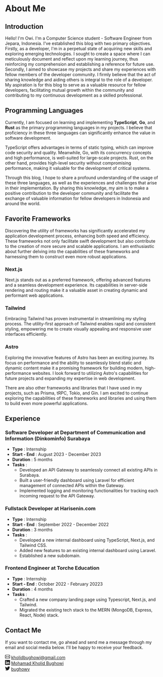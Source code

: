 # About Me

## Introduction

Hello! I'm <span className="font-bold text-yellowAccent">Owi</span>. I'm a Computer Science student - Software Engineer from Jepara, Indonesia. I've established this blog with two primary objectives. Firstly, as a developer, I'm in a perpetual state of acquiring new skills and exploring emerging technologies. I sought to create a space where I can meticulously document and reflect upon my learning journey, thus reinforcing my comprehension and establishing a reference for future use. Secondly, I aimed to showcase my projects and share my experiences with fellow members of the developer community. I firmly believe that the act of sharing knowledge and aiding others is integral to the role of a developer. My aspiration is for this blog to serve as a valuable resource for fellow developers, facilitating mutual growth within the community and contributing to my continuous development as a skilled professional.

## Programming Languages

Currently, I am focused on learning and implementing **TypeScript**, **Go**, and **Rust** as the primary programming languages in my projects. I believe that proficiency in these three languages can significantly enhance the value in software development.

TypeScript offers advantages in terms of static typing, which can improve code security and quality. Meanwhile, Go, with its concurrency concepts and high performance, is well-suited for large-scale projects. Rust, on the other hand, provides high-level security without compromising performance, making it valuable for the development of critical systems.

Through this blog, I hope to share a profound understanding of the usage of these three languages, as well as the experiences and challenges that arise in their implementation. By sharing this knowledge, my aim is to make a positive contribution to the developer community and facilitate the exchange of valuable information for fellow developers in Indonesia and around the world.

## Favorite Frameworks

Discovering the utility of frameworks has significantly accelerated my application development process, enhancing both speed and efficiency. These frameworks not only facilitate swift development but also contribute to the creation of more secure and scalable applications. I am enthusiastic about further delving into the capabilities of these frameworks and harnessing them to construct even more robust applications.

### Next.js

Next.js stands out as a preferred framework, offering advanced features and a seamless development experience. Its capabilities in server-side rendering and routing make it a valuable asset in creating dynamic and performant web applications.

### Tailwind

Embracing Tailwind has proven instrumental in streamlining my styling process. The utility-first approach of Tailwind enables rapid and consistent styling, empowering me to create visually appealing and responsive user interfaces efficiently.

### Astro

Exploring the innovative features of Astro has been an exciting journey. Its focus on performance and the ability to seamlessly blend static and dynamic content make it a promising framework for building modern, high-performance websites. I look forward to utilizing Astro's capabilities for future projects and expanding my expertise in web development.

There are also other frameworks and libraries that I have used in my projects, such as Prisma, tRPC, Tokio, and Gin. I am excited to continue exploring the capabilities of these frameworks and libraries and using them to build even more powerful applications.

## Experience

### Software Developer at Department of Communication and Information (Dinkominfo) Surabaya

- **Type** : Internship
- **Start - End** : August 2023 - December 2023
- **Duration** : 5 months
- **Tasks** : 
  - Developed an API Gateway to seamlessly connect all existing APIs in Surabaya.
  - Built a user-friendly dashboard using Laravel for efficient management of connected APIs within the Gateway.
  - Implemented logging and monitoring functionalities for tracking each incoming request to the API Gateway.

### Fullstack Developer at Harisenin.com

- **Type** : Internship
- **Start - End** : September 2022 - December 2022
- **Duration** : 3 months
- **Tasks** : 
  - Developed a new internal dashboard using TypeScript, Next.js, and Tailwind CSS.
  - Added new features to an existing internal dashboard using Laravel.
  - Established a new subdomain.

### Frontend Engineer at Torche Education

- **Type** : Internship
- **Start - End** : October 2022 - February 20223
- **Duration** : 4 months
- **Tasks** : 
  - Crafted a new company landing page using Typescript, Next.js, and Tailwind.
  - Migrated the existing tech stack to the MERN (MongoDB, Express, React, Node) stack.

## Contact Me

If you want to contact me, go ahead and send me a message through my email and social media below. I'll be happy to receive your feedback.

<div class='not-prose flex w-fit flex-wrap justify-center gap-2 rounded border-gray-800 p-4 sm:gap-5'>
  <div class='flex-start flex items-center gap-1 rounded border border-gray-800 p-2 transition hover:scale-105 hover:cursor-pointer'>
    <svg
      xmlns='http://www.w3.org/2000/svg'
      width='16'
      height='16'
      fill='currentColor'
      class='bi bi-envelope'
      viewBox='0 0 16 16'
    >
      <path d='M0 4a2 2 0 0 1 2-2h12a2 2 0 0 1 2 2v8a2 2 0 0 1-2 2H2a2 2 0 0 1-2-2V4Zm2-1a1 1 0 0 0-1 1v.217l7 4.2 7-4.2V4a1 1 0 0 0-1-1H2Zm13 2.383-4.708 2.825L15 11.105V5.383Zm-.034 6.876-5.64-3.471L8 9.583l-1.326-.795-5.64 3.47A1 1 0 0 0 2 13h12a1 1 0 0 0 .966-.741ZM1 11.105l4.708-2.897L1 5.383v5.722Z' />
    </svg>
    <a href='mailto:kholidbughowi@gmail.com' target='_blank' rel='noreferrer'>
      kholidbughowi@gmail.com
    </a>
  </div>
  <div class='flex-start flex items-center gap-1 rounded border border-gray-800 p-2 transition hover:scale-105 hover:cursor-pointer'>
    <svg
      xmlns='http://www.w3.org/2000/svg'
      width='16'
      height='16'
      fill='currentColor'
      class='bi bi-linkedin'
      viewBox='0 0 16 16'
    >
      <path d='M0 1.146C0 .513.526 0 1.175 0h13.65C15.474 0 16 .513 16 1.146v13.708c0 .633-.526 1.146-1.175 1.146H1.175C.526 16 0 15.487 0 14.854V1.146zm4.943 12.248V6.169H2.542v7.225h2.401zm-1.2-8.212c.837 0 1.358-.554 1.358-1.248-.015-.709-.52-1.248-1.342-1.248-.822 0-1.359.54-1.359 1.248 0 .694.521 1.248 1.327 1.248h.016zm4.908 8.212V9.359c0-.216.016-.432.08-.586.173-.431.568-.878 1.232-.878.869 0 1.216.662 1.216 1.634v3.865h2.401V9.25c0-2.22-1.184-3.252-2.764-3.252-1.274 0-1.845.7-2.165 1.193v.025h-.016a5.54 5.54 0 0 1 .016-.025V6.169h-2.4c.03.678 0 7.225 0 7.225h2.4z' />
    </svg>
    <a href='https://linkedin.com/in/bughowi' target='_blank' rel='noreferrer'>
      Mohamad Kholid Bughowi
    </a>
  </div>
  <div class='flex-start flex items-center gap-1 rounded border border-gray-800 p-2 transition hover:scale-105 hover:cursor-pointer'>
    <svg
      xmlns='http://www.w3.org/2000/svg'
      width='16'
      height='16'
      fill='currentColor'
      class='bi bi-twitter'
      viewBox='0 0 16 16'
    >
      <path d='M5.026 15c6.038 0 9.341-5.003 9.341-9.334 0-.14 0-.282-.006-.422A6.685 6.685 0 0 0 16 3.542a6.658 6.658 0 0 1-1.889.518 3.301 3.301 0 0 0 1.447-1.817 6.533 6.533 0 0 1-2.087.793A3.286 3.286 0 0 0 7.875 6.03a9.325 9.325 0 0 1-6.767-3.429 3.289 3.289 0 0 0 1.018 4.382A3.323 3.323 0 0 1 .64 6.575v.045a3.288 3.288 0 0 0 2.632 3.218 3.203 3.203 0 0 1-.865.115 3.23 3.23 0 0 1-.614-.057 3.283 3.283 0 0 0 3.067 2.277A6.588 6.588 0 0 1 .78 13.58a6.32 6.32 0 0 1-.78-.045A9.344 9.344 0 0 0 5.026 15z' />
    </svg>
    <a href='https://twitter.com/bughowy' target='_blank' rel='noreferrer'>
      bughowy
    </a>
  </div>
</div>
